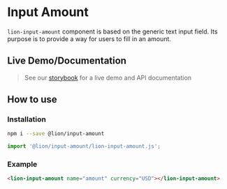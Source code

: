 # Input Amount

`lion-input-amount` component is based on the generic text input field. Its purpose is to provide a way for users to fill in an amount.

## Live Demo/Documentation

> See our [storybook](http://lion-web-components.netlify.com/?path=/docs/forms-input-amount--default-story) for a live demo and API documentation

## How to use

### Installation

```sh
npm i --save @lion/input-amount
```

```js
import '@lion/input-amount/lion-input-amount.js';
```

### Example

```html
<lion-input-amount name="amount" currency="USD"></lion-input-amount>
```
